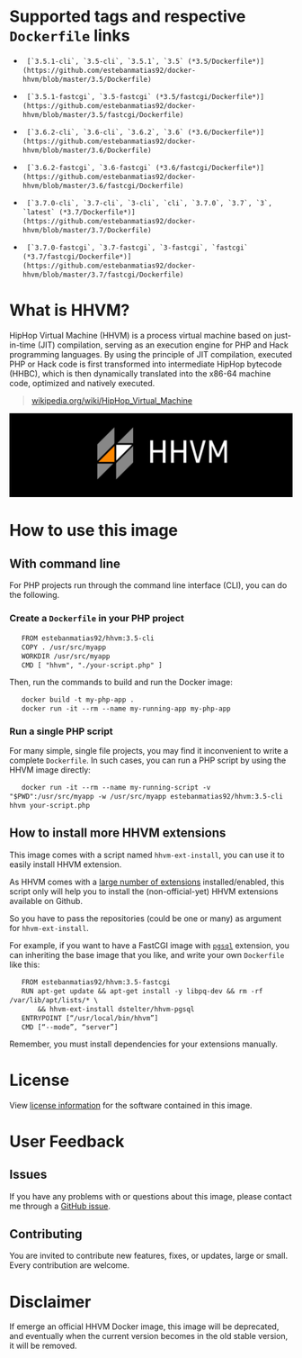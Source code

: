 # Supported tags and respective `Dockerfile` links

-      [`3.5.1-cli`, `3.5-cli`, `3.5.1`, `3.5` (*3.5/Dockerfile*)](https://github.com/estebanmatias92/docker-hhvm/blob/master/3.5/Dockerfile)
-      [`3.5.1-fastcgi`, `3.5-fastcgi` (*3.5/fastcgi/Dockerfile*)](https://github.com/estebanmatias92/docker-hhvm/blob/master/3.5/fastcgi/Dockerfile)
-      [`3.6.2-cli`, `3.6-cli`, `3.6.2`, `3.6` (*3.6/Dockerfile*)](https://github.com/estebanmatias92/docker-hhvm/blob/master/3.6/Dockerfile)
-      [`3.6.2-fastcgi`, `3.6-fastcgi` (*3.6/fastcgi/Dockerfile*)](https://github.com/estebanmatias92/docker-hhvm/blob/master/3.6/fastcgi/Dockerfile)
-      [`3.7.0-cli`, `3.7-cli`, `3-cli`, `cli`, `3.7.0`, `3.7`, `3`, `latest` (*3.7/Dockerfile*)](https://github.com/estebanmatias92/docker-hhvm/blob/master/3.7/Dockerfile)
-      [`3.7.0-fastcgi`, `3.7-fastcgi`, `3-fastcgi`, `fastcgi` (*3.7/fastcgi/Dockerfile*)](https://github.com/estebanmatias92/docker-hhvm/blob/master/3.7/fastcgi/Dockerfile)

# What is HHVM?

HipHop Virtual Machine (HHVM) is a process virtual machine based on just-in-time (JIT) compilation, serving as an execution engine for PHP and Hack programming languages. By using the principle of JIT compilation, executed PHP or Hack code is first transformed into intermediate HipHop bytecode (HHBC), which is then dynamically translated into the x86-64 machine code, optimized and natively executed.

> [wikipedia.org/wiki/HipHop_Virtual_Machine](https://en.wikipedia.org/wiki/HipHop_Virtual_Machine)

![logo](https://raw.githubusercontent.com/estebanmatias92/docker-hhvm/master/logo.png)

# How to use this image

## With command line

For PHP projects run through the command line interface (CLI), you can do the following.

### Create a `Dockerfile` in your PHP project

       FROM estebanmatias92/hhvm:3.5-cli
       COPY . /usr/src/myapp
       WORKDIR /usr/src/myapp
       CMD [ "hhvm", "./your-script.php" ]

Then, run the commands to build and run the Docker image:

       docker build -t my-php-app .
       docker run -it --rm --name my-running-app my-php-app

### Run a single PHP script

For many simple, single file projects, you may find it inconvenient to write a complete `Dockerfile`. In such cases, you can run a PHP script by using the HHVM image directly:

       docker run -it --rm --name my-running-script -v "$PWD":/usr/src/myapp -w /usr/src/myapp estebanmatias92/hhvm:3.5-cli hhvm your-script.php

## How to install more HHVM extensions

This image comes with a script named `hhvm-ext-install`, you can use it to easily install HHVM extension.

As HHVM comes with a [large number of extensions](https://github.com/facebook/hhvm/wiki/Extensions) installed/enabled, this script only will help you to install the (non-official-yet) HHVM extensions available on Github.

So you have to pass the repositories (could be one or many) as argument for `hhvm-ext-install`.

For example, if you want to have a FastCGI image with [`pgsql`](https://github.com/dstelter/hhvm-pgsql) extension, you can inheriting the base image that you like, and write your own `Dockerfile` like this:

       FROM estebanmatias92/hhvm:3.5-fastcgi
       RUN apt-get update && apt-get install -y libpq-dev && rm -rf /var/lib/apt/lists/* \
           && hhvm-ext-install dstelter/hhvm-pgsql
       ENTRYPOINT [“/usr/local/bin/hhvm”]
       CMD [“--mode”, “server”]

Remember, you must install dependencies for your extensions manually.

# License

View [license information](https://github.com/facebook/hhvm#license) for the software contained in this image.

# User Feedback

## Issues

If you have any problems with or questions about this image, please contact me through a [GitHub issue](https://github.com/estebanmatias92/docker-hhvm/issues).

## Contributing

You are invited to contribute new features, fixes, or updates, large or small. Every contribution are welcome.

# Disclaimer

If emerge an official HHVM Docker image, this image will be deprecated, and eventually when the current version becomes in the old stable version, it will be removed.
